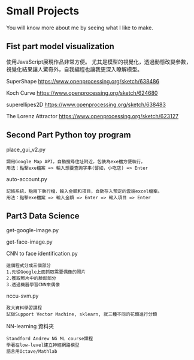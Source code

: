 # Small Projects

You will know more about me by seeing what I like to make.

## Fist part model visualization

使用JavaScript展現作品非常方便。
尤其是模型的視覺化，透過動態改變參數，視覺化結果讓人驚奇外，自我編程也讓我更深入瞭解模型。

SuperShape
<https://www.openprocessing.org/sketch/638486>

Koch Curve
<https://www.openprocessing.org/sketch/624680>

superellipes2D
<https://www.openprocessing.org/sketch/638483>

The Lorenz Attractor
<https://www.openprocessing.org/sketch/623127>

## Second Part  Python toy program

place_gui_v2.py

    調用Google Map API，自動搜尋住址附近，包裝為exe檔方便執行。
    用法：點擊exe檔案 => 輸入想要查詢字串(譬如，小吃店) => Enter

auto-account.py

    記帳系統，點兩下執行檔，輸入金額和項目，自動存入預定的雲端excel檔案。
    用法：點擊exe檔案 => 輸入金額 => Enter => 輸入項目 => Enter

## Part3 Data Science

get-google-image.py

get-face-image.py

CNN to face identification.py

    這個程式分成三個部分
    1.先從Google上面抓取需要偶像的照片
    2.獲取照片中的臉部部分
    3.透過機器學習CNN來偶像

nccu-svm.py

    政大資料學習課程
    試做Support Vector Machine, sklearn, 就三種不同的花類進行分類

NN-learning 資料夾

    Standford Andrew NG ML course課程
    學著在low-level建立神經網路模型
    語言用Octave/Mathlab
